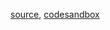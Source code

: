[source](https://github.com/rrag/whalestats-stockcharts/blob/master/docs/lib/charts/CandleStickChartWithHoverTooltip.js), [codesandbox](https://codesandbox.io/s/github/rrag/whalestats-stockcharts-examples2/tree/master/examples/CandleStickChartWithHoverTooltip)

